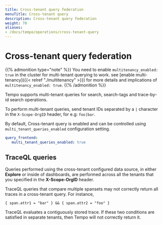 ```yaml
---
title: Cross-tenant query federation
menuTitle: Cross-tenant query
description: Cross-tenant query federation
weight: 70
aliases:
- /docs/tempo/operations/cross-tenant-query
---
```



# Cross-tenant query federation

{{% admonition type="note" %}}
You need to enable `multitenancy_enabled: true` in the cluster for multi-tenant querying to work.
see [enable multi-tenancy]({{< relref "./multitenancy" >}}) for more details and implications of `multitenancy_enabled: true`.
{{% /admonition %}}

Tempo supports multi-tenant queries for search, search-tags and trace-by-id search operations.

To perform multi-tenant queries, send tenant IDs separated by a `|` character in the `X-Scope-OrgID` header, for e.g: `foo|bar`.

By default, Cross-tenant query is enabled and can be controlled using `multi_tenant_queries_enabled` configuration setting.

```yaml
query_frontend:
   multi_tenant_queries_enabled: true
```
## TraceQL queries

Queries performed using the cross-tenant configured data source, in either **Explore** or inside of dashboards, 
are performed across all the tenants that you specified in the **X-Scope-OrgID** header. 

TraceQL queries that compare multiple spansets may not correctly return all traces in a cross-tenant query. For instance,
```
{ span.attr1 = "bar" } && { span.attr2 = "foo" }
```
TraceQL evaluates a contiguously stored trace. If these two conditions are satisfied in separate tenants, then Tempo 
will not correctly return it.
